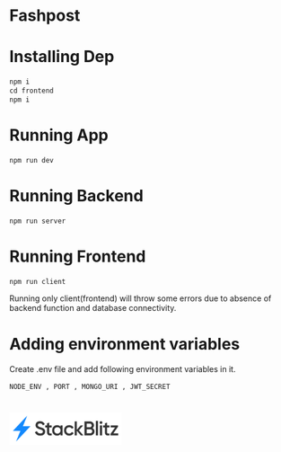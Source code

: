# Fashpost

# Installing Dep
    npm i
    cd frontend
    npm i

# Running App
    npm run dev
    
# Running Backend
    npm run server

# Running Frontend  
    npm run client
Running only client(frontend) will throw some errors due to absence of backend function and database connectivity.

# Adding environment variables

Create .env file and add following environment variables in it.
    
    NODE_ENV , PORT , MONGO_URI , JWT_SECRET
#
<!-- [![An old rock in the desert](/assets/stackbitz.svg "Open in Stackbitz")](https://stackblitz.com/github/Anurag30112003/Express) -->
<a href="">
<img src="/assets/stackbitz.svg" alt="Open in Stackbitz" width="200"/>
</a>
